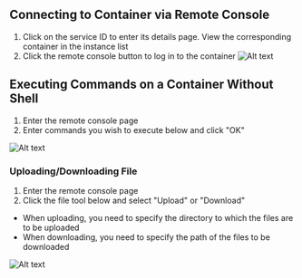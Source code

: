 ## Connecting to Container via Remote Console
1. Click on the service ID to enter its details page. View the corresponding container in the instance list
2. Click the remote console button to log in to the container
![Alt text](https://mc.qcloudimg.com/static/img/fd06e590a5e2d109d5489b1df55454e5/20170316160930.png)

## Executing Commands on a Container Without Shell

1. Enter the remote console page
2. Enter commands you wish to execute below and click "OK"

![Alt text](https://mc.qcloudimg.com/static/img/51afca698a6adc237d98a7550b342adf/%7B08E0EF77-4602-4EA7-89B6-E08801ACD6D4%7D.png)

### Uploading/Downloading File

1. Enter the remote console page
2. Click the file tool below and select "Upload" or "Download"

 - When uploading, you need to specify the directory to which the files are to be uploaded
 - When downloading, you need to specify the path of the files to be downloaded

![Alt text](https://mc.qcloudimg.com/static/img/4a3b9a62f10f37e2cdd151f964da01fb/%7BF3EEBD59-1708-42A7-A288-77C1C54A0D6A%7D.png)
